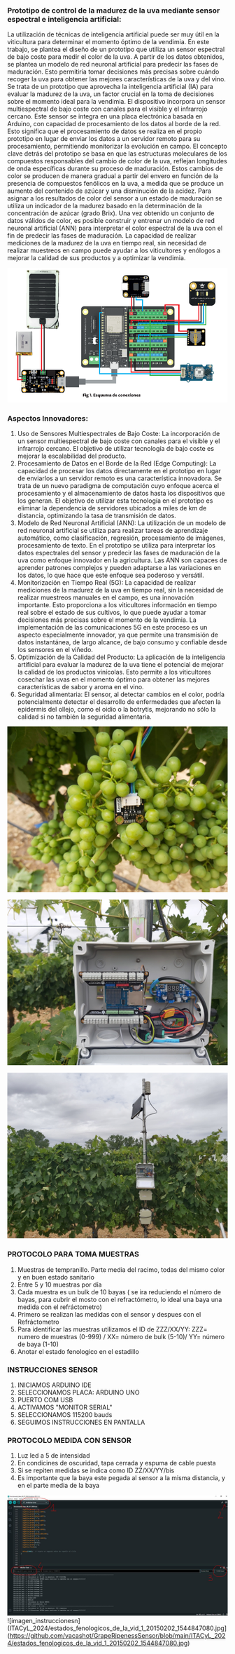 ### Prototipo de control de la madurez de la uva mediante sensor espectral e inteligencia artificial:

La utilización de técnicas de inteligencia artificial puede ser muy útil en la viticultura para determinar el momento óptimo de la vendimia. En este trabajo, se plantea el diseño de un prototipo que utiliza un sensor espectral de bajo coste para medir el color de la uva. A partir de los datos obtenidos, se plantea un modelo de red neuronal artificial para predecir las fases de maduración. Esto permitiría tomar decisiones más precisas sobre cuándo recoger la uva para obtener las mejores características de la uva y del vino.
Se trata de un prototipo que aprovecha la inteligencia artificial (IA) para evaluar la madurez de la uva, un factor crucial en la toma de decisiones sobre el momento ideal para la vendimia. El dispositivo incorpora un sensor multiespectral de bajo coste con canales para el visible y el infrarrojo cercano. Este sensor se integra en una placa electrónica basada en Arduino, con capacidad  de procesamiento de los datos al borde de la red. Esto significa que el procesamiento de datos se realiza en el propio prototipo en lugar de enviar los datos a un servidor remoto para su procesamiento, permitiendo monitorizar la evolución en campo. El concepto clave detrás del prototipo se basa en que las estructuras moleculares de los compuestos responsables del cambio de color de la uva, reflejan longitudes de onda específicas durante su proceso de maduración. Estos cambios de color se producen de manera gradual a partir del envero en función de la presencia de compuestos fenólicos en la uva,  a medida que se produce un   aumento del contenido de azúcar y una disminución de la acidez. Para asignar a los resultados de color del sensor a un estado de maduración se utiliza un indicador de la madurez basado en la determinación de la concentración de azúcar (grado Brix). Una vez obtenido un conjunto de datos válidos de color, es posible construir y entrenar un modelo de  red neuronal artificial (ANN) para interpretar el color espectral de la uva con el fin de predecir las fases de maduración. La capacidad de realizar mediciones de la madurez de la uva en tiempo real, sin necesidad de realizar muestreos en campo puede ayudar a los viticultores y enólogos a mejorar la calidad de sus productos y a optimizar la vendimia.

![imagen_sensor](https://github.com/vacashot/GrapeRipenessSensor/blob/main/esquema_conexiones.png)

### Aspectos Innovadores:
1.	Uso de Sensores Multiespectrales de Bajo Coste: La incorporación de un sensor multiespectral de bajo coste con canales para el visible y el infrarrojo cercano. El objetivo de utilizar tecnología de bajo coste es mejorar la escalabilidad del producto.
2.	Procesamiento de Datos en el Borde de la Red (Edge Computing): La capacidad de procesar los datos directamente en el prototipo en lugar de enviarlos a un servidor remoto es una característica innovadora. Se trata de un nuevo paradigma de computación cuyo enfoque acerca el procesamiento y el almacenamiento de datos hasta los dispositivos que los generan. El objetivo de utilizar esta tecnología en el prototipo es eliminar la dependencia de servidores ubicados a miles de km de distancia, optimizando la tasa de transmisión de datos.
3.	Modelo de Red Neuronal Artificial (ANN): La utilización de un modelo de red neuronal artificial se utiliza para realizar tareas de aprendizaje automático, como clasificación, regresión, procesamiento de imágenes, procesamiento de texto. En el prototipo se utiliza para interpretar los datos espectrales del sensor y predecir las fases de maduración de la uva como enfoque innovador en la agricultura. Las ANN son capaces de aprender patrones complejos y pueden adaptarse a las variaciones en los datos, lo que hace que este enfoque sea poderoso y versátil.
4.	Monitorización en Tiempo Real (5G): La capacidad de realizar mediciones de la madurez de la uva en tiempo real, sin la necesidad de realizar muestreos manuales en el campo, es una innovación importante. Esto proporciona a los viticultores información en tiempo real sobre el estado de sus cultivos, lo que puede ayudar a tomar decisiones más precisas sobre el momento de la vendimia. La implementación de las comunicaciones 5G en este proceso es un aspecto especialmente innovador, ya que permite una transmisión de datos instantánea, de largo alcance, de bajo consumo y confiable desde los sensores en el viñedo.
5.	Optimización de la Calidad del Producto: La aplicación de la inteligencia artificial para evaluar la madurez de la uva tiene el potencial de mejorar la calidad de los productos vinícolas. Esto permite a los viticultores cosechar las uvas en el momento óptimo para obtener las mejores características de sabor y aroma en el vino.
6.	Seguridad alimentaria: El sensor, al detectar cambios en el color, podría potencialmente detectar el desarrollo de enfermedades que afecten la epidermis del ollejo, como el oidio o la botrytis, mejorando no sólo la calidad si no también la seguridad alimentaria.

![imagen_grape](https://github.com/vacashot/GrapeRipenessSensor/blob/main/Imagen%20de%20WhatsApp%202024-07-09%20a%20las%2014.44.46_d28408eb.jpg)

![imagen_sensorica](https://github.com/vacashot/GrapeRipenessSensor/blob/main/20240709_135442.jpg)

![imagen_completinstalation](https://github.com/vacashot/GrapeRipenessSensor/blob/main/20240709_135456.jpg)

### PROTOCOLO PARA TOMA MUESTRAS
1. Muestras de tempranillo. Parte media del racimo, todas del mismo color y en buen estado sanitario
2.  Entre 5 y 10 muestras por día
3.  Cada muestra es un bulk de 10 bayas ( se ira reduciendo el número de bayas, para cubrir el mosto con el refractómetro, lo ideal una baya una medida con el refráctometro)
4.  Primero se realizan las medidas con el sensor y despues con el Refráctometro
5.  Para identificar las muestras utilizamos el ID de ZZZ/XX/YY:  ZZZ= numero de muestras (0-999) / XX= número de bulk (5-10)/ YY= número de baya (1-10)
6.  Anotar el estado fenologico en el estadillo
### INSTRUCCIONES SENSOR 
1. INICIAMOS ARDUINO IDE
2. SELECCIONAMOS PLACA: ARDUINO UNO
3. PUERTO COM USB
4. ACTIVAMOS "MONITOR SERIAL"
5. SELECCIONAMOS 115200 bauds
6. SEGUIMOS INSTRUCCIONES EN PANTALLA
### PROTOCOLO MEDIDA CON SENSOR
1. Luz led a 5 de intensidad
2. En condicines de oscuridad, tapa cerrada y espuma de cable puesta
3. Si se repiten medidas se indica como ID ZZ/XX/YY/bis
4. Es importante que la baya este pegada al sensor a la misma distancia, y en el parte media de la baya

![imagen_instruccionesn](https://github.com/vacashot/GrapeRipenessSensor/blob/main/ITACyL_2024/instrucciones.JPG)
![imagen_instruccionesn](ITACyL_2024/estados_fenologicos_de_la_vid_1_20150202_1544847080.jpg](https://github.com/vacashot/GrapeRipenessSensor/blob/main/ITACyL_2024/estados_fenologicos_de_la_vid_1_20150202_1544847080.jpg)
